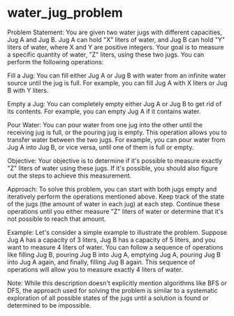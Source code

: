 # water_jug_problem
Problem Statement:
You are given two water jugs with different capacities, Jug A and Jug B. Jug A can hold "X" liters of water, and Jug B can hold "Y" liters of water, where X and Y are positive integers. Your goal is to measure a specific quantity of water, "Z" liters, using these two jugs. You can perform the following operations:

Fill a Jug: You can fill either Jug A or Jug B with water from an infinite water source until the jug is full. For example, you can fill Jug A with X liters or Jug B with Y liters.

Empty a Jug: You can completely empty either Jug A or Jug B to get rid of its contents. For example, you can empty Jug A if it contains water.

Pour Water: You can pour water from one jug into the other until the receiving jug is full, or the pouring jug is empty. This operation allows you to transfer water between the two jugs. For example, you can pour water from Jug A into Jug B, or vice versa, until one of them is full or empty.

Objective:
Your objective is to determine if it's possible to measure exactly "Z" liters of water using these jugs. If it's possible, you should also figure out the steps to achieve this measurement.

Approach:
To solve this problem, you can start with both jugs empty and iteratively perform the operations mentioned above. Keep track of the state of the jugs (the amount of water in each jug) at each step. Continue these operations until you either measure "Z" liters of water or determine that it's not possible to reach that amount.

Example:
Let's consider a simple example to illustrate the problem. Suppose Jug A has a capacity of 3 liters, Jug B has a capacity of 5 liters, and you want to measure 4 liters of water. You can follow a sequence of operations like filling Jug B, pouring Jug B into Jug A, emptying Jug A, pouring Jug B into Jug A again, and finally, filling Jug B again. This sequence of operations will allow you to measure exactly 4 liters of water.

Note: While this description doesn't explicitly mention algorithms like BFS or DFS, the approach used for solving the problem is similar to a systematic exploration of all possible states of the jugs until a solution is found or determined to be impossible.





